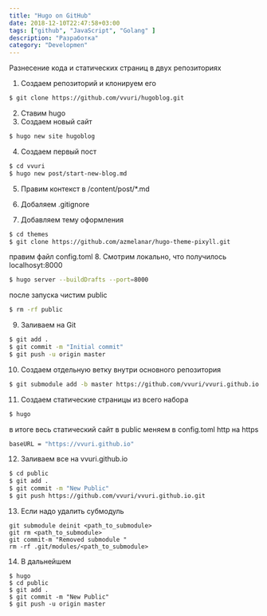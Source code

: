 ```yaml
---
title: "Hugo on GitHub"
date: 2018-12-10T22:47:58+03:00
tags: ["github", "JavaScript", "Golang" ]
description: "Разработка"
category: "Developmen"
---
```


Разнесение кода и статических страниц в двух репозиториях
1. Создаем репозиторий и клонируем его 
```bash
$ git clone https://github.com/vvuri/hugoblog.git
```
2. Ставим hugo
3. Создаем новый сайт
```bash    
$ hugo new site hugoblog
```
4. Создаем первый пост
```bash
$ cd vvuri
$ hugo new post/start-new-blog.md
```
5. Правим контекст в /content/post/*.md

6. Добаляем .gitignore

7. Добавляем тему оформления
```bash
$ cd themes 
$ git clone https://github.com/azmelanar/hugo-theme-pixyll.git
```
правим файл config.toml
8. Смотрим локально, что получилось localhosyt:8000
```bash
$ hugo server --buildDrafts --port=8000
```
после запуска чистим public
```bash
$ rm -rf public
```
9. Заливаем на Git
```bash
$ git add .
$ git commit -m "Initial commit"
$ git push -u origin master
```
10. Создаем отдельную ветку внутри основного репозитория
```bash
$ git submodule add -b master https://github.com/vvuri/vvuri.github.io.git public
```
11. Создаем статические страницы из всего набора
```bash
$ hugo
```
в итоге весь статический сайт в public
меняем в config.toml http на https
```bash
baseURL = "https://vvuri.github.io"
```
12. Заливаем все на vvuri.github.io
```bash
$ cd public
$ git add .
$ git commit -m "New Public"
$ git push https://github.com/vvuri/vvuri.github.io.git
```
13. Если надо удалить субмодуль 
```
git submodule deinit <path_to_submodule>
git rm <path_to_submodule>
git commit-m "Removed submodule "
rm -rf .git/modules/<path_to_submodule>
```
14. В дальнейшем
```
$ hugo
$ cd public
$ git add .
$ git commit -m "New Public"
$ git push -u origin master
```

